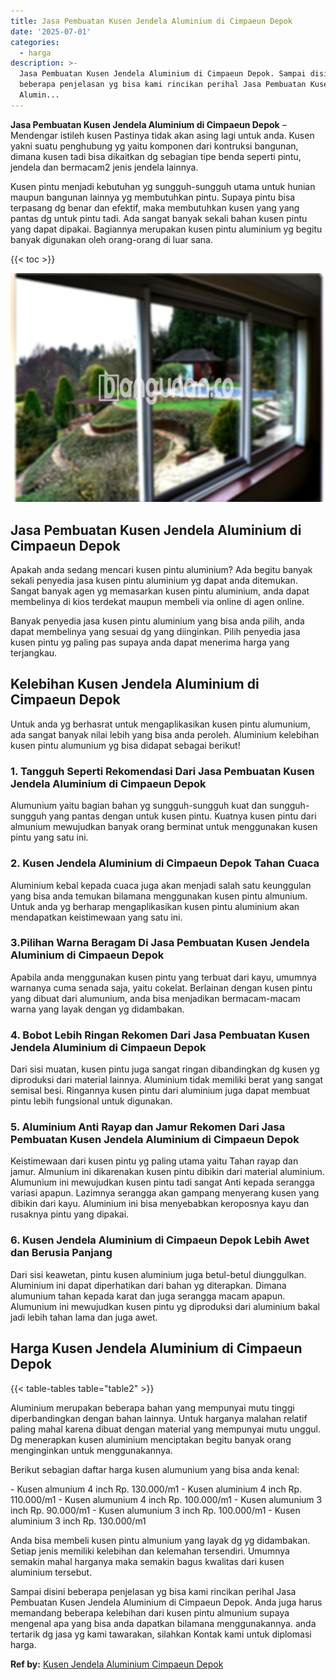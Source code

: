```yaml
---
title: Jasa Pembuatan Kusen Jendela Aluminium di Cimpaeun Depok
date: '2025-07-01'
categories:
  - harga
description: >-
  Jasa Pembuatan Kusen Jendela Aluminium di Cimpaeun Depok. Sampai disini
  beberapa penjelasan yg bisa kami rincikan perihal Jasa Pembuatan Kusen Jendela
  Alumin...
---
```


**Jasa Pembuatan Kusen Jendela Aluminium di Cimpaeun Depok** – Mendengar istileh kusen Pastinya tidak akan asing lagi untuk anda. Kusen yakni suatu penghubung yg yaitu komponen dari kontruksi bangunan, dimana kusen tadi bisa dikaitkan dg sebagian tipe benda seperti pintu, jendela dan bermacam2 jenis jendela lainnya.

Kusen pintu menjadi kebutuhan yg sungguh-sungguh utama untuk hunian maupun bangunan lainnya yg membutuhkan pintu. Supaya pintu bisa terpasang dg benar dan efektif, maka membutuhkan kusen yang yang pantas dg untuk pintu tadi. Ada sangat banyak sekali bahan kusen pintu yang dapat dipakai. Bagiannya merupakan kusen pintu aluminium yg begitu banyak digunakan oleh orang-orang di luar sana.

{{< toc >}}

![Jasa Pembuatan Kusen Jendela Aluminium di Cimpaeun Depok](/images/harga-kusen-jendela-alumunium-23.png)

## Jasa Pembuatan Kusen Jendela Aluminium di Cimpaeun Depok

Apakah anda sedang mencari kusen pintu aluminium? Ada begitu banyak sekali penyedia jasa kusen pintu aluminium yg dapat anda ditemukan. Sangat banyak agen yg memasarkan kusen pintu aluminium, anda dapat membelinya di kios terdekat maupun membeli via online di agen online.

Banyak penyedia jasa kusen pintu aluminium yang bisa anda pilih, anda dapat membelinya yang sesuai dg yang diinginkan. Pilih penyedia jasa kusen pintu yg paling pas supaya anda dapat menerima harga yang terjangkau.

## Kelebihan Kusen Jendela Aluminium di Cimpaeun Depok

Untuk anda yg berhasrat untuk mengaplikasikan kusen pintu alumunium, ada sangat banyak nilai lebih yang bisa anda peroleh. Aluminium kelebihan kusen pintu alumunium yg bisa didapat sebagai berikut!

### 1\. Tangguh Seperti Rekomendasi Dari Jasa Pembuatan Kusen Jendela Aluminium di Cimpaeun Depok

Alumunium yaitu bagian bahan yg sungguh-sungguh kuat dan sungguh-sungguh yang pantas dengan untuk kusen pintu. Kuatnya kusen pintu dari almunium mewujudkan banyak orang berminat untuk menggunakan kusen pintu yang satu ini.

### 2\. Kusen Jendela Aluminium di Cimpaeun Depok Tahan Cuaca

Aluminium kebal kepada cuaca juga akan menjadi salah satu keunggulan yang bisa anda temukan bilamana menggunakan kusen pintu almunium. Untuk anda yg berharap mengaplikasikan kusen pintu aluminium akan mendapatkan keistimewaan yang satu ini.

### 3.Pilihan Warna Beragam Di Jasa Pembuatan Kusen Jendela Aluminium di Cimpaeun Depok

Apabila anda menggunakan kusen pintu yang terbuat dari kayu, umumnya warnanya cuma senada saja, yaitu cokelat. Berlainan dengan kusen pintu yang dibuat dari alumunium, anda bisa menjadikan bermacam-macam warna yang layak dengan yg didambakan.

### 4\. Bobot Lebih Ringan Rekomen Dari Jasa Pembuatan Kusen Jendela Aluminium di Cimpaeun Depok

Dari sisi muatan, kusen pintu juga sangat ringan dibandingkan dg kusen yg diproduksi dari material lainnya. Aluminium tidak memiliki berat yang sangat semisal besi. Ringannya kusen pintu dari aluminium juga dapat membuat pintu lebih fungsional untuk digunakan.

### 5\. Aluminium Anti Rayap dan Jamur Rekomen Dari Jasa Pembuatan Kusen Jendela Aluminium di Cimpaeun Depok

Keistimewaan dari kusen pintu yg paling utama yaitu Tahan rayap dan jamur. Almunium ini dikarenakan kusen pintu dibikin dari material aluminium. Alumunium ini mewujudkan kusen pintu tadi sangat Anti kepada serangga variasi apapun. Lazimnya serangga akan gampang menyerang kusen yang dibikin dari kayu. Aluminium ini bisa menyebabkan keroposnya kayu dan rusaknya pintu yang dipakai.

### 6\. Kusen Jendela Aluminium di Cimpaeun Depok Lebih Awet dan Berusia Panjang

Dari sisi keawetan, pintu kusen aluminium juga betul-betul diunggulkan. Aluminium ini dapat diperhatikan dari bahan yg diterapkan. Dimana alumunium tahan kepada karat dan juga serangga macam apapun. Alumunium ini mewujudkan kusen pintu yg diproduksi dari aluminium bakal jadi lebih tahan lama dan juga awet.

## Harga Kusen Jendela Aluminium di Cimpaeun Depok

{{< table-tables table="table2" >}}

Aluminium merupakan beberapa bahan yang mempunyai mutu tinggi diperbandingkan dengan bahan lainnya. Untuk harganya malahan relatif paling mahal karena dibuat dengan material yang mempunyai mutu unggul. Dg menerapkan kusen aluminium menciptakan begitu banyak orang menginginkan untuk menggunakannya.

Berikut sebagian daftar harga kusen alumunium yang bisa anda kenal:

\- Kusen almunium 4 inch Rp. 130.000/m1 - Kusen aluminium 4 inch Rp. 110.000/m1 - Kusen alumunium 4 inch Rp. 100.000/m1 - Kusen alumunium 3 inch Rp. 90.000/m1 - Kusen alumunium 3 inch Rp. 100.000/m1 - Kusen aluminium 3 inch Rp. 130.000/m1

Anda bisa membeli kusen pintu almunium yang layak dg yg didambakan. Setiap jenis memiliki kelebihan dan kelemahan tersendiri. Umumnya semakin mahal harganya maka semakin bagus kwalitas dari kusen aluminium tersebut.

Sampai disini beberapa penjelasan yg bisa kami rincikan perihal Jasa Pembuatan Kusen Jendela Aluminium di Cimpaeun Depok. Anda juga harus memandang beberapa kelebihan dari kusen pintu almunium supaya mengenal apa yang bisa anda dapatkan bilamana menggunakannya. anda tertarik dg jasa yg kami tawarakan, silahkan Kontak kami untuk diplomasi harga.

**Ref by:** [Kusen Jendela Aluminium Cimpaeun Depok](https://id.wikipedia.org/wiki/Kusen)
